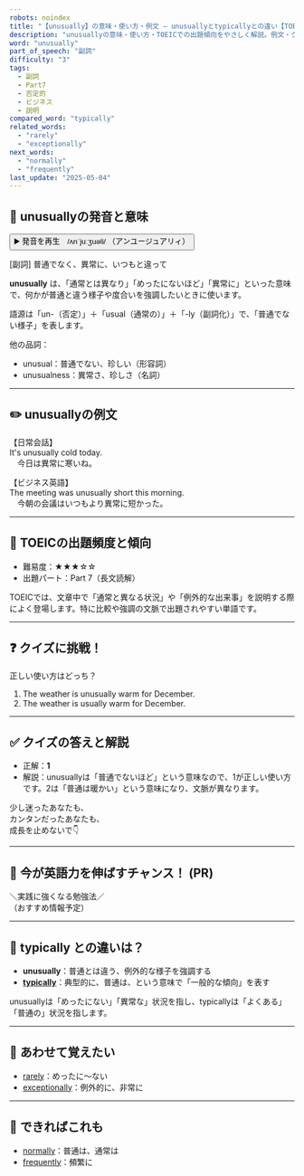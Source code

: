 ```yaml
---
robots: noindex
title: "【unusually】の意味・使い方・例文 ― unusuallyとtypicallyとの違い【TOEIC英単語】"
description: "unusuallyの意味・使い方・TOEICでの出題傾向をやさしく解説。例文・クイズ付きでtypicallyとの違いもわかりやすく学べます。"
word: "unusually"
part_of_speech: "副詞"
difficulty: "3"
tags:
  - 副詞
  - Part7
  - 否定的
  - ビジネス
  - 説明
compared_word: "typically"
related_words:
  - "rarely"
  - "exceptionally"
next_words:
  - "normally"
  - "frequently"
last_update: "2025-05-04"
---
```


## 🔰 unusuallyの発音と意味

<button class="play-audio" onclick="playTTS('unusually')">
  <span class="play-audio-main">
    ▶️ 発音を再生　/ʌnˈjuːʒuəli/
  </span>
  <span class="play-audio-sub">
    （アンユージュアリィ）
  </span>
</button>

[副詞] 普通でなく、異常に、いつもと違って

**unusually** は、「通常とは異なり」「めったにないほど」「異常に」といった意味で、何かが普通と違う様子や度合いを強調したいときに使います。

語源は「un-（否定）」＋「usual（通常の）」＋「-ly（副詞化）」で、「普通でない様子」を表します。

他の品詞：  
- unusual：普通でない、珍しい（形容詞）
- unusualness：異常さ、珍しさ（名詞）

---

## ✏️ unusuallyの例文

【日常会話】  
It's unusually cold today.  
　今日は異常に寒いね。

【ビジネス英語】  
The meeting was unusually short this morning.  
　今朝の会議はいつもより異常に短かった。

---

## 🎯 TOEICの出題頻度と傾向

- 難易度：★★★☆☆
- 出題パート：Part 7（長文読解）

TOEICでは、文章中で「通常と異なる状況」や「例外的な出来事」を説明する際によく登場します。特に比較や強調の文脈で出題されやすい単語です。

---

## ❓ クイズに挑戦！

正しい使い方はどっち？

1. The weather is unusually warm for December.  
2. The weather is usually warm for December.

---

## ✅ クイズの答えと解説

- 正解：**1**
- 解説：unusuallyは「普通でないほど」という意味なので、1が正しい使い方です。2は「普通は暖かい」という意味になり、文脈が異なります。

少し迷ったあなたも、  
カンタンだったあなたも、  
成長を止めないで👇️

---

## 🚀 今が英語力を伸ばすチャンス！ (PR)

<div class="info-center">
＼実践に強くなる勉強法／<br>  
（おすすめ情報予定）
</div>

---

## 🤔  typically との違いは？

- **unusually**：普通とは違う、例外的な様子を強調する
- **[typically](/typically)**：典型的に、普通は、という意味で「一般的な傾向」を表す

unusuallyは「めったにない」「異常な」状況を指し、typicallyは「よくある」「普通の」状況を指します。

---

## 🧩 あわせて覚えたい

- [rarely](/rarely)：めったに～ない
- [exceptionally](/exceptionally)：例外的に、非常に

---

## 📖 できればこれも

- [normally](/normally)：普通は、通常は
- [frequently](/frequently)：頻繁に

<!-- cvid: aid22_bid46 -->
